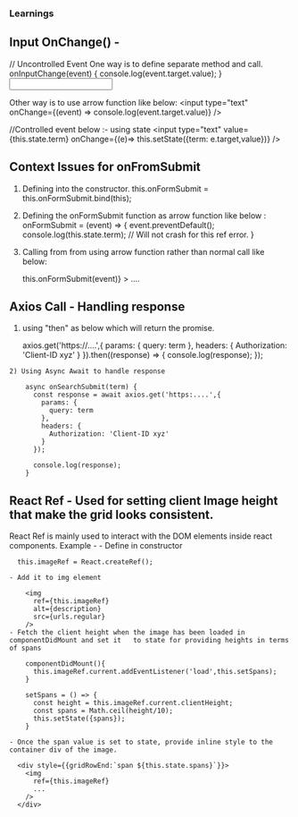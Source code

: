 ### Learnings

## Input OnChange() -  
  // Uncontrolled Event
  One way is to define separate method and call.
    onInputChange(event) {
      console.log(event.target.value);
    }
    <input type="text" onChange={this.onInputChange} />

  Other way is to use arrow function like below:
      <input type="text" onChange={(event) => console.log(event.target.value)} />

  //Controlled event below :- using state
    <input
      type="text"
      value={this.state.term}
      onChange={(e)=> this.setState({term: e.target,value})}
    />
## Context Issues for onFromSubmit
  1) Defining into the constructor.
      this.onFormSubmit = this.onFormSubmit.bind(this);

  2) Defining the onFormSubmit function as arrow function like below :
      onFormSubmit = (event) => {
        event.preventDefault();
        console.log(this.state.term); // Will not crash for this ref error.
      }

  3) Calling from from using arrow function rather than normal call like below:
      <form onSubmit={(event) => this.onFormSubmit(event)} >
      ....
      </form>

## Axios Call - Handling response
  1) using "then" as below which will return the promise.

      axios.get('https://....',{
        params: {
          query: term
        },
        headers: {
          Authorization: 'Client-ID xyz'
        }
      }).then((response) => {
        console.log(response);
      });

    2) Using Async Await to handle response

        async onSearchSubmit(term) {
          const response = await axios.get('https:....',{
            params: {
              query: term
            },
            headers: {
              Authorization: 'Client-ID xyz'
            }
          });

          console.log(response);
        }

## React Ref - Used for setting client Image height that make the grid looks consistent.
  React Ref is mainly used to interact with the DOM elements inside react components.
  Example -
    - Define in constructor

      this.imageRef = React.createRef();

    - Add it to img element

        <img
          ref={this.imageRef}
          alt={description}
          src={urls.regular}
        />
    - Fetch the client height when the image has been loaded in componentDidMount and set it   to state for providing heights in terms of spans

        componentDidMount(){
          this.imageRef.current.addEventListener('load',this.setSpans);
        }

        setSpans = () => {
          const height = this.imageRef.current.clientHeight;
          const spans = Math.ceil(height/10);
          this.setState({spans});
        }

    - Once the span value is set to state, provide inline style to the container div of the image.

      <div style={{gridRowEnd:`span ${this.state.spans}`}}>
        <img
          ref={this.imageRef}
          ...
        />
      </div>

